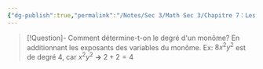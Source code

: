 ```yaml
---
{"dg-publish":true,"permalink":"/Notes/Sec 3/Math Sec 3/Chapitre 7：Les expressions algébriques équivalentes/Section 7.5：Le degré d’un polynôme/A) Degré d’un monôme/"}
---
```



>[!Question]- Comment détermine-t-on le degré d'un monôme?
>En additionnant les exposants des variables du monôme.
>Ex: $8x^2y^2$ est de degré 4, car $x^2y^2$ **→** $2+2=4$


